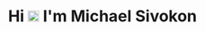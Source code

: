 <h1 align="center"> Hi <img src="https://raw.githubusercontent.com/blackcater/blackcater/main/images/Hi.gif" width="20" height="20"> I'm Michael Sivokon </h1


